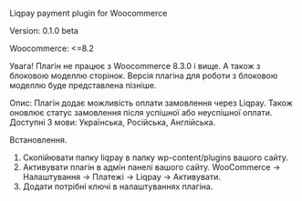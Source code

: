 Liqpay payment plugin for Woocommerce

Version: 0.1.0 beta

Woocommerce: <=8.2

Увага! Плагін не працює з Woocommerce 8.3.0 і вище. А також з блоковою моделлю сторінок. Версія плагіна для роботи з блоковою моделлю буде представлена пізніше.

Опис:
Плагін додає можливість оплати замовлення через Liqpay. Також оновлює статус замовлення після успішної або неуспішної оплати.
Доступні 3 мови: Українська, Російська, Англійська. 

Встановлення.
1. Скопійювати папку liqpay в папку wp-content/plugins вашого сайту.
2. Активувати плагін в адмін панелі вашого сайту.  WooCommerce -> Налаштування -> Платежі -> Liqpay -> Активувати.
3. Додати потрібні ключі в налаштуваннях плагіна.


